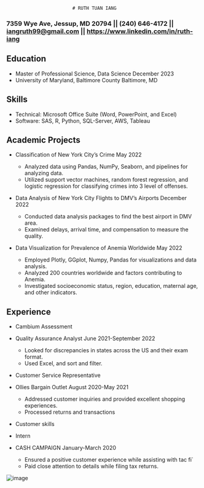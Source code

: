 							# RUTH TUAN IANG

### 7359 Wye Ave, Jessup, MD 20794 || (240) 646-4172 || iangruth99@gmail.com || https://www.linkedin.com/in/ruth-iang

## Education
- Master of Professional Science, Data Science						 December 2023
- University of Maryland, Baltimore County				              	  Baltimore, MD
			             							
## Skills
- Technical: Microsoft Office Suite (Word, PowerPoint, and Excel)
- Software: SAS, R, Python, SQL-Server, AWS, Tableau

## Academic Projects
- Classification of New York City’s Crime						            May 2022
	- Analyzed data using Pandas, NumPy, Seaborn, and pipelines for analyzing data.
	- Utilized support vector machines, random forest regression, and logistic regression for classifying crimes into 3 level of offenses.

- Data Analysis of New York City Flights to DMV’s Airports                                          December 2022
	- Conducted data analysis packages to find the best airport in DMV area.
	- Examined delays, arrival time, and compensation to measure the quality.
 
- Data Visualization for Prevalence of Anemia Worldwide			                            May 2022
	- Employed Plotly, GGplot, Numpy, Pandas for visualizations and data analysis.
	- Analyzed 200 countries worldwide and factors contributing to Anemia.
	- Investigated socioeconomic status, region, education, maternal age, and other indicators.

## Experience
- Cambium Assessment
- Quality Assurance Analyst					           		            June 2021-September 2022
	- Looked for discrepancies in states across the US and their exam format.
	- Used Excel, and sort and filter.
		
- Customer Service Representative
- Ollies Bargain Outlet 						           		    August 2020-May 2021
	- Addressed customer inquiries and provided excellent shopping experiences.
	- Processed returns and transactions

- Customer skills
- Intern			
- CASH CAMPAIGN									    January-March 2020
	- Ensured a positive customer experience while assisting with tac fi`
	- Paid close attention to details while filing tax returns.

![image](https://github.com/ruthiang/UMBC-DATA606-FALL2023-THURSDAY/assets/98433448/b1f2373d-0a71-441f-9956-bf32d15ce395)
